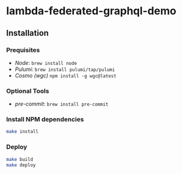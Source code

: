 # lambda-federated-graphql-demo

## Installation

### Prequisites

- _Node_: `brew install node`
- _Pulumi_: `brew install pulumi/tap/pulumi`
- _Cosmo (wgc)_ `npm install -g wgc@latest`

### Optional Tools

- _pre-commit_: `brew install pre-commit`

### Install NPM dependencies

```bash
make install
```

### Deploy

```bash
make build
make deploy
```
